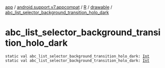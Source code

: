 [app](../../../index.md) / [android.support.v7.appcompat](../../index.md) / [R](../index.md) / [drawable](index.md) / [abc_list_selector_background_transition_holo_dark](.)

# abc_list_selector_background_transition_holo_dark

`static val abc_list_selector_background_transition_holo_dark: `[`Int`](https://kotlinlang.org/api/latest/jvm/stdlib/kotlin/-int/index.html)
`static val abc_list_selector_background_transition_holo_dark: `[`Int`](https://kotlinlang.org/api/latest/jvm/stdlib/kotlin/-int/index.html)